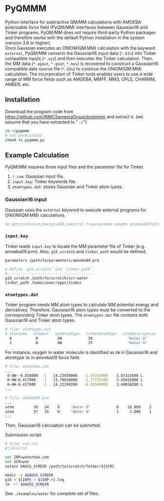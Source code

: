 PyQMMM
===

<!-- <img src="figs/PyQMMM.png" alt="drawing" width="400"/> -->

Python interface for subtractive QM/MM calculations with AMOEBA polarizable force field (PyQM/MM) interfaces between Gaussian16 and Tinker programs. PyQM/MM does not require third-party Python packages and therefore works with the default Python installation in the system (version 3.6 or higher).  
Once Gaussian executes an ONIOM(QM:MM) calculation with the keyword `external`,  PyQM/MM converts the Gaussian16 input data (`*.EIn`) into Tinker compatible inputs (`*.xyz`) and then executes the Tinker calculation. Then, the MM data (`*.epout`, `*.gout`, `*.hes`) is recovered to construct a Gaussian16 compatible data source file (`*.EOu`) to continue the ONIOM(QM:MM) calculation. The incorporation of Tinker tools enables users to use a wide range of MM force fields such as AMOEBA, MMFF, MM3, OPLS, CHARMM, AMBER, etc. 

## Installation

Download the program code from <https://github.com/WMCSameeraGroup/pyqmmm> and extract it. (we assume that you have extracted to " `~/`")

```bash
cd ~/pyqmmm
# set permissions
chmod +x pyqmmm.py
```

## Example Calculation

PyQM/MM requires three input files and the parameter file for Tinker. 

1. `*.com`: Gaussian input file.
2. `input.key`: Tinker keywords file. 
3. `atomtypes.dat`: stores Gaussian and Tinker atom types.

### Gaussian16 input
Gaussian uses the `external` keyword to execute external programs for ONIOM(QM:MM) calculations. 

```bash
#p opt(cartesian,maxcyc=100,nomicro) freq=noraman nosymm oniom(wb97xd/6-31G*:external="/home/user/pyqmmmm/pyqmmm.py") geom=connectivity
```

### `input.key` 
Tinker reads  `input.key` to locate the MM parameter file of Tinker (e.g. amoeba09.prm). Also, `g16_scratch` and `tinker_path` would be defined. 

```bash
parameters /path/to/parameters/amoeba09.prm

# Define `g16_scratch` and `tinker_path`.
#----------------------------------------
g16_scratch /path/to/scratch/scr-water
tinker_path /home/useer/apps/tinker
```

### `atomtypes.dat` 

Tinker program needs MM atom types to calculate MM potential energy and derivatives. Therefore, Gaussian16 atom types must be converted to the corresponding Tinker atom types. The `atomtypes.dat` file contains both Gaussian16 and Tinker atom types.

```bash
# file: atomtypes.dat
# atomicNo   element   g16AtomType   tinkerAtomType   atomDescription
  8           O         OW            36                "Water O"
  1           H         HW            37                "Water H"
```

For instance, oxygen in water molecule is identified as `OW` in Gaussian16 and atomtype `36` in amoeba09 force field.

```bash
# file: waterbox.com
...
 O-OW--0.834000  -1   14.23459000   -1.56102400    2.67321600 L
 H-HW-0.417000   -1   13.70916000   -1.77735100    3.45832800 L
 H-HW-0.417000   -1   14.22399200   -0.58589000    2.60858200 L
...
```

```bash
# file: amoeba09.prm
...
atom         36   34    O     "Water O"            8    15.999    2
atom         37   35    H     "Water H"            1     1.008    1
...
```

Then, Gaussian16 calculation can be submitted. 

Submission script:

```bash
# file: run.csh
#!/bin/csh

set INP=waterbox.com
set SCR=wat
setenv GAUSS_SCRDIR /path/to/scratch/folder/${SCR}

mkdir -p $GAUSS_SCRDIR
g16 < ${INP} > ${INP:r}.log
rm -rf $GAUSS_SCRDIR
```

See `./examples/water` for complete set of files.
